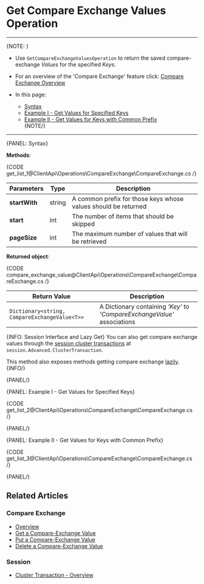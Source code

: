 # Get Compare Exchange Values Operation

---

{NOTE: }

* Use `GetCompareExchangeValuesOperation` to return the saved compare-exchange _Values_ for the specified _Keys_.  

* For an overview of the 'Compare Exchange' feature click: [Compare Exchange Overview](../../../client-api/operations/compare-exchange/overview)

* In this page:  
  * [Syntax](../../../client-api/operations/compare-exchange/get-compare-exchange-values#syntax)  
  * [Example I - Get Values for Specified Keys](../../../client-api/operations/compare-exchange/get-compare-exchange-values#example-i---get-values-for-specified-keys)  
  * [Example II - Get Values for Keys with Common Prefix](../../../client-api/operations/compare-exchange/get-compare-exchange-values#example-ii---get-values-for-keys-with-common-prefix)  
{NOTE/}

---

{PANEL: Syntax}

**Methods**:

{CODE get_list_1@ClientApi\Operations\CompareExchange\CompareExchange.cs /}

| Parameters | Type | Description |
| ------------- | ------------- | ----- |
| **startWith** | string | A common prefix for those keys whose values should be returned |
| **start** | int | The number of items that should be skipped |
| **pageSize** | int | The maximum number of values that will be retrieved |

**Returned object**:

{CODE compare_exchange_value@ClientApi\Operations\CompareExchange\CompareExchange.cs /}

| Return Value | Description |
| ------------- | ----- |
| `Dictionary<string, CompareExchangeValue<T>>` | A Dictionary containing _'Key'_ to _'CompareExchangeValue'_ associations |

{INFO: Session Interface and Lazy Get}
You can also get compare exchange values through the [session cluster transactions](../../../client-api/session/cluster-transaction/compare-exchange#get-compare-exchange) 
at `session.Advanced.ClusterTransaction`.  

This method also exposes methods getting compare exchange [lazily](../../../client-api/session/cluster-transaction/compare-exchange#get-compare-exchange).  
{INFO/}

{PANEL/}

{PANEL: Example I - Get Values for Specified Keys}

{CODE get_list_2@ClientApi\Operations\CompareExchange\CompareExchange.cs /}  

{PANEL/}

{PANEL: Example II - Get Values for Keys with Common Prefix}

{CODE get_list_3@ClientApi\Operations\CompareExchange\CompareExchange.cs /}  

{PANEL/}

## Related Articles

### Compare Exchange

- [Overview](../../../client-api/operations/compare-exchange/overview)
- [Get a Compare-Exchange Value](../../../client-api/operations/compare-exchange/get-compare-exchange-value)
- [Put a Compare-Exchange Value](../../../client-api/operations/compare-exchange/delete-compare-exchange-value)
- [Delete a Compare-Exchange Value](../../../client-api/operations/compare-exchange/delete-compare-exchange-value)

### Session

- [Cluster Transaction - Overview](../../../client-api/session/cluster-transaction/overview)
